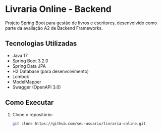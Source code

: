 # Livraria Online - Backend

Projeto Spring Boot para gestão de livros e escritores, desenvolvido como parte da avaliação A2 de Backend Frameworks.

## Tecnologias Utilizadas

- Java 17
- Spring Boot 3.2.0
- Spring Data JPA
- H2 Database (para desenvolvimento)
- Lombok
- ModelMapper
- Swagger (OpenAPI 3.0)

## Como Executar

1. Clone o repositório:
   ```bash
   git clone https://github.com/seu-usuario/livraria-online.git
